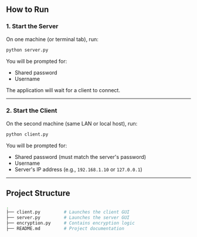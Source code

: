 ## How to Run

### 1. Start the Server
On one machine (or terminal tab), run:
```bash
python server.py
```
You will be prompted for:
- Shared password
- Username

The application will wait for a client to connect.

---

### 2. Start the Client
On the second machine (same LAN or local host), run:
```bash
python client.py
```
You will be prompted for:
- Shared password (must match the server's password)
- Username
- Server's IP address (e.g., `192.168.1.10` or `127.0.0.1`)

---

## Project Structure

```bash
.
├── client.py         # Launches the client GUI
├── server.py         # Launches the server GUI
├── encryption.py     # Contains encryption logic
├── README.md         # Project documentation
